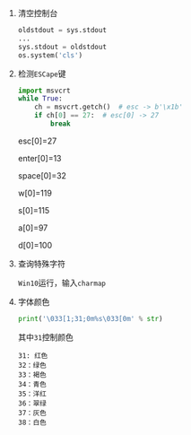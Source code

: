 1. 清空控制台

   ```python
   oldstdout = sys.stdout
   ...
   sys.stdout = oldstdout
   os.system('cls')
   ```

   

2. 检测`ESCape`键

   ```python
   import msvcrt
   while True:
       ch = msvcrt.getch()  # esc -> b'\x1b' 
       if ch[0] == 27:  # esc[0] -> 27
           break
   ```

   esc[0]=27

   enter[0]=13

   space[0]=32

   w[0]=119

   s[0]=115

   a[0]=97

   d[0]=100

3. 查询特殊字符

   `Win10`运行，输入`charmap`

4. 字体颜色

   ```python
   print('\033[1;31;0m%s\033[0m' % str)
   ```

   其中`31`控制颜色

   ```
   31: 红色
   32：绿色
   33：褐色
   34：青色
   35：洋红
   36：翠绿
   37：灰色
   38：白色
   ```

   